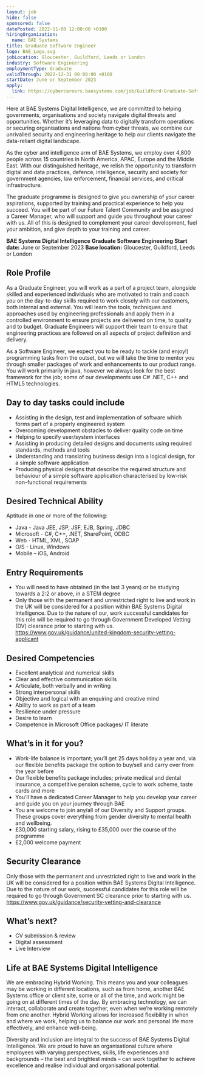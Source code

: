 ```yaml
---
layout: job
hide: false
sponsored: false
datePosted: 2022-11-08 12:00:00 +0100
hiringOrganization:
  name: BAE Systems
title: Graduate Software Engineer
logo: BAE_Logo.svg
jobLocation: Gloucester, Guildford, Leeds or London
industry: Software Engineering
employmentType: Graduate
validThrough: 2022-12-31 00:00:00 +0100
startDate: June or September 2023
apply:
  link: https://cybercareers.baesystems.com/job/Guildford-Graduate-Software-Engineer-JuneSeptember-2023/858477401/
---
```


Here at BAE Systems Digital Intelligence, we are committed to helping governments, organisations and society navigate digital threats and opportunities. Whether it’s leveraging data to digitally transform operations or securing organisations and nations from cyber threats, we combine our unrivalled security and engineering heritage to help our clients navigate the data-reliant digital landscape. 

As the cyber and intelligence arm of BAE Systems, we employ over 4,800 people across 15 countries in North America, APAC, Europe and the Middle East. With our distinguished heritage, we relish the opportunity to transform digital and data practices, defence, intelligence, security and society for government agencies, law enforcement, financial services, and critical infrastructure.

The graduate programme is designed to give you ownership of your career aspirations, supported by training and practical experience to help you succeed. You will be part of our Future Talent Community and be assigned a Career Manager, who will support and guide you throughout your career with us. All of this is designed to complement your career development, fuel your ambition, and give depth to your training and career.

**__BAE Systems Digital Intelligence__**
**__Graduate Software Engineering__**
**Start date:** June or September 2023
**Base location:** Gloucester, Guildford, Leeds or London

## Role Profile
As a Graduate Engineer, you will work as a part of a project team, alongside skilled and experienced individuals who are motivated to train and coach you on the day-to-day skills required to work closely with our customers, both internal and external. You will learn the tools, techniques and approaches used by engineering professionals and apply them in a controlled environment to ensure projects are delivered on time, to quality and to budget. Graduate Engineers will support their team to ensure that engineering practices are followed on all aspects of project definition and delivery.

As a Software Engineer, we expect you to be ready to tackle (and enjoy!) programming tasks from the outset, but we will take the time to mentor you through smaller packages of work and enhancements to our product range. You will work primarily in java, however we always look for the best framework for the job; some of our developments use C# .NET, C++ and HTML5 technologies. 

## Day to day tasks could include
- Assisting in the design, test and implementation of software which forms part of a properly engineered system
- Overcoming development obstacles to deliver quality code on time
- Helping to specify user/system interfaces
- Assisting in producing detailed designs and documents using required standards, methods and tools
- Understanding and translating business design into a logical design, for a simple software application
- Producing physical designs that describe the required structure and behaviour of a simple software application characterised by low-risk non-functional requirements

## Desired Technical Ability
Aptitude in one or more of the following:
- Java - Java JEE, JSP, JSF, EJB, Spring, JDBC
- Microsoft - C#, C++, .NET, SharePoint, ODBC
- Web - HTML, XML, SOAP
- O/S - Linux, Windows
- Mobile – iOS, Android 

## Entry Requirements
- You will need to have obtained (in the last 3 years) or be studying towards a 2:2 or above, in a STEM degree
- Only those with the permanent and unrestricted right to live and work in the UK will be considered for a position within BAE Systems Digital Intelligence. Due to the nature of our, work successful candidates for this role will be required to go through Government Developed Vetting (DV) clearance prior to starting with us. https://www.gov.uk/guidance/united-kingdom-security-vetting-applicant

## Desired Competencies 
- Excellent analytical and numerical skills
- Clear and effective communication skills
- Articulate, both verbally and in writing
- Strong interpersonal skills
- Objective and logical with an enquiring and creative mind
- Ability to work as part of a team
- Resilience under pressure
- Desire to learn
- Competence in Microsoft Office packages/ IT literate 

## What’s in it for you?
- Work-life balance is important; you’ll get 25 days holiday a year and, via our flexible benefits package the option to buy/sell and carry over from the year before
- Our flexible benefits package includes; private medical and dental insurance, a competitive pension scheme, cycle to work scheme, taste cards and more
- You’ll have a dedicated Career Manager to help you develop your career and guide you on your journey through BAE
- You are welcome to join any/all of our Diversity and Support groups.  These groups cover everything from gender diversity to mental health and wellbeing.
- £30,000 starting salary, rising to £35,000 over the course of the programme
- £2,000 welcome payment
 
## Security Clearance
Only those with the permanent and unrestricted right to live and work in the UK will be considered for a position within BAE Systems Digital Intelligence. Due to the nature of our work, successful candidates for this role will be required to go through Government SC clearance prior to starting with us. https://www.gov.uk/guidance/security-vetting-and-clearance

## What’s next?
- CV submission & review
- Digital assessment
- Live Interview

## Life at BAE Systems Digital Intelligence 
We are embracing Hybrid Working. This means you and your colleagues may be working in different locations, such as from home, another BAE Systems office or client site, some or all of the time, and work might be going on at different times of the day. By embracing technology, we can interact, collaborate and create together, even when we’re working remotely from one another. Hybrid Working allows for increased flexibility in when and where we work, helping us to balance our work and personal life more effectively, and enhance well-being.

Diversity and inclusion are integral to the success of BAE Systems Digital Intelligence. We are proud to have an organisational culture where employees with varying perspectives, skills, life experiences and backgrounds – the best and brightest minds – can work together to achieve excellence and realise individual and organisational potential. 

 